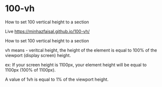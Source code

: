 # 100-vh
How to set 100 vertical height to a section

Live https://minhazfaisal.github.io/100-vh/

How to set 100 vertical height to a section

vh means - veritcal height, the height of the element is equal to 100% of the viewport (display screen) height. 

ex: If your screen height is 1100px, your element height will be equal to 1100px (100% of 1100px).

A value of 1vh is equal to 1% of the viewport height.
